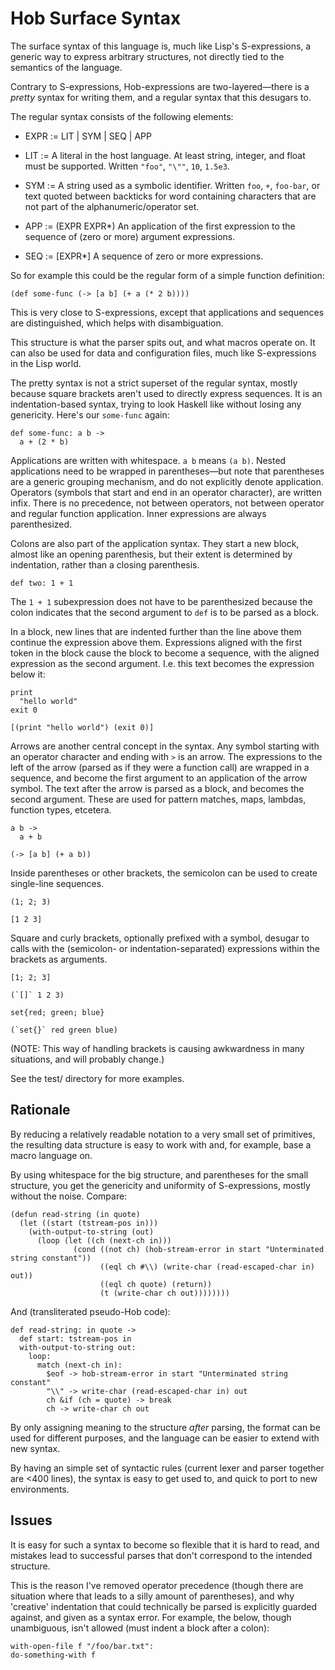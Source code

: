 # Hob Surface Syntax

The surface syntax of this language is, much like Lisp's
S-expressions, a generic way to express arbitrary structures, not
directly tied to the semantics of the language.

Contrary to S-expressions, Hob-expressions are two-layered—there is a
*pretty* syntax for writing them, and a regular syntax that this
desugars to.

The regular syntax consists of the following elements:

- EXPR := LIT | SYM | SEQ | APP

- LIT := A literal in the host language. At least string, integer, and
         float must be supported. Written `"foo"`, `"\""`, `10`, `1.5e3`.

- SYM := A string used as a symbolic identifier. Written `foo`, `+`,
         `foo-bar`, or text quoted between backticks for word
         containing characters that are not part of the
         alphanumeric/operator set.

- APP := (EXPR EXPR*) An application of the first expression to the
         sequence of (zero or more) argument expressions.

- SEQ := [EXPR*] A sequence of zero or more expressions.

So for example this could be the regular form of a simple function
definition:

    (def some-func (-> [a b] (+ a (* 2 b))))

This is very close to S-expressions, except that applications and
sequences are distinguished, which helps with disambiguation.

This structure is what the parser spits out, and what macros operate
on. It can also be used for data and configuration files, much like
S-expressions in the Lisp world.

The pretty syntax is not a strict superset of the regular syntax,
mostly because square brackets aren't used to directly express
sequences. It is an indentation-based syntax, trying to look Haskell
like without losing any genericity. Here's our `some-func` again:

    def some-func: a b ->
      a + (2 * b)

Applications are written with whitespace. `a b` means `(a b)`. Nested
applications need to be wrapped in parentheses—but note that
parentheses are a generic grouping mechanism, and do not explicitly
denote application. Operators (symbols that start and end in an
operator character), are written infix. There is no precedence, not
between operators, not between operator and regular function
application. Inner expressions are always parenthesized.

Colons are also part of the application syntax. They start a new
block, almost like an opening parenthesis, but their extent is
determined by indentation, rather than a closing parenthesis.

    def two: 1 + 1

The `1 + 1` subexpression does not have to be parenthesized because
the colon indicates that the second argument to `def` is to be parsed
as a block.

In a block, new lines that are indented further than the line above
them continue the expression above them. Expressions aligned with the
first token in the block cause the block to become a sequence, with
the aligned expression as the second argument. I.e. this text becomes
the expression below it:

    print
      "hello world"
    exit 0

    [(print "hello world") (exit 0)]

Arrows are another central concept in the syntax. Any symbol starting
with an operator character and ending with `>` is an arrow. The
expressions to the left of the arrow (parsed as if they were a
function call) are wrapped in a sequence, and become the first
argument to an application of the arrow symbol. The text after the
arrow is parsed as a block, and becomes the second argument. These are
used for pattern matches, maps, lambdas, function types, etcetera.

    a b ->
      a + b

    (-> [a b] (+ a b))

Inside parentheses or other brackets, the semicolon can be used to
create single-line sequences.

    (1; 2; 3)

    [1 2 3]

Square and curly brackets, optionally prefixed with a symbol, desugar
to calls with the (semicolon- or indentation-separated) expressions
within the brackets as arguments.

    [1; 2; 3]

    (`[]` 1 2 3)

    set{red; green; blue}

    (`set{}` red green blue)

(NOTE: This way of handling brackets is causing awkwardness in many
situations, and will probably change.)

See the test/ directory for more examples.

## Rationale

By reducing a relatively readable notation to a very small set of
primitives, the resulting data structure is easy to work with and, for
example, base a macro language on.

By using whitespace for the big structure, and parentheses for the
small structure, you get the genericity and uniformity of
S-expressions, mostly without the noise. Compare:

    (defun read-string (in quote)
      (let ((start (tstream-pos in)))
        (with-output-to-string (out)
          (loop (let ((ch (next-ch in)))
                  (cond ((not ch) (hob-stream-error in start "Unterminated string constant"))
                        ((eql ch #\\) (write-char (read-escaped-char in) out))
                        ((eql ch quote) (return))
                        (t (write-char ch out))))))))

And (transliterated pseudo-Hob code):

    def read-string: in quote ->
      def start: tstream-pos in
      with-output-to-string out:
        loop:
          match (next-ch in):
            $eof -> hob-stream-error in start "Unterminated string constant"
            "\\" -> write-char (read-escaped-char in) out
            ch &if (ch = quote) -> break
            ch -> write-char ch out

By only assigning meaning to the structure *after* parsing, the format
can be used for different purposes, and the language can be easier to
extend with new syntax.

By having an simple set of syntactic rules (current lexer and parser
together are <400 lines), the syntax is easy to get used to, and quick
to port to new environments.

## Issues

It is easy for such a syntax to become so flexible that it is hard to
read, and mistakes lead to successful parses that don't correspond to
the intended structure.

This is the reason I've removed operator precedence (though there are
situation where that leads to a silly amount of parentheses), and why
'creative' indentation that could technically be parsed is explicitly
guarded against, and given as a syntax error. For example, the below,
though unambiguous, isn't allowed (must indent a block after a colon):

    with-open-file f "/foo/bar.txt":
    do-something-with f
